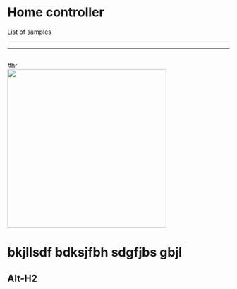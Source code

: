 Home controller
======
List of samples
***
<hr/>
<p style="height:1px;"></p>
#hr
<div><img src="https://dvostr.ru/assets/img/image_homeController.png" width="360"/></div>


bkjllsdf bdksjfbh sdgfjbs gbjl
======

  Alt-H2
------
